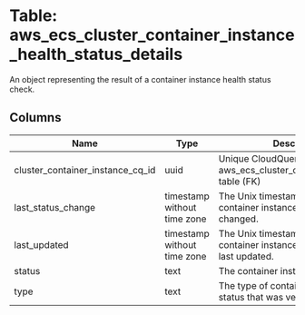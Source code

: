 
# Table: aws_ecs_cluster_container_instance_health_status_details
An object representing the result of a container instance health status check.
## Columns
| Name        | Type           | Description  |
| ------------- | ------------- | -----  |
|cluster_container_instance_cq_id|uuid|Unique CloudQuery ID of aws_ecs_cluster_container_instances table (FK)|
|last_status_change|timestamp without time zone|The Unix timestamp for when the container instance health status last changed.|
|last_updated|timestamp without time zone|The Unix timestamp for when the container instance health status was last updated.|
|status|text|The container instance health status.|
|type|text|The type of container instance health status that was verified.|
